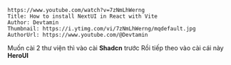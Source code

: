 
```vid
https://www.youtube.com/watch?v=7zNmLhWerng
Title: How to install NextUI in React with Vite
Author: Devtamin
Thumbnail: https://i.ytimg.com/vi/7zNmLhWerng/mqdefault.jpg
AuthorUrl: https://www.youtube.com/@Devtamin
```
Muốn cài 2 thư viện thì vào cài **Shadcn** trước
Rồi tiếp theo vào cài cái này **HeroUI**

[^1]: 
